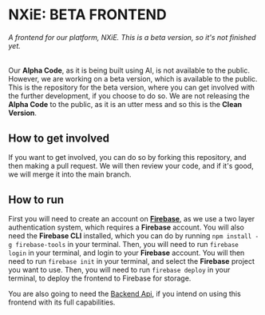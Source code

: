 # NXiE: BETA FRONTEND
###### A frontend for our platform, NXiE. This is a beta version, so it's not finished yet.

Our **Alpha Code**, as it is being built using AI, is not available to the public. However, we are working on a beta version, which is available to the public.
This is the repository for the beta version, where you can get involved with the further development, if you choose to do so. We are not releasing the **Alpha Code** to the public,
as it is an utter mess and so this is the **Clean Version**.

## How to get involved
If you want to get involved, you can do so by forking this repository, and then making a pull request. We will then review your code, and if it's good, we will merge it into the main branch.

## How to run
First you will need to create an account on [**Firebase**](https://firebase.google.com), as we use a two layer authentication system, which requires a **Firebase** account.
You will also need the **Firebase CLI** installed, which you can do by running `npm install -g firebase-tools` in your terminal. Then, you will need to run `firebase login` in your terminal, 
and login to your **Firebase** account. You will then need to run `firebase init` in your terminal, and select the **Firebase** project you want to use. Then, you will need to run `firebase deploy` in your terminal,
to deploy the frontend to Firebase for storage.

You are also going to need the [Backend Api](), if you intend on using this frontend with its full capabilities.
